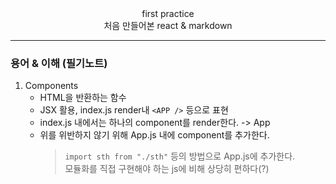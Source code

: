<center> first practice</center>

<center>처음 만들어본 react & markdown</center>

---

### 용어 & 이해 (필기노트)

1. Components
   - HTML을 반환하는 함수
   - JSX 활용, index.js render내 `<APP />` 등으로 표현
   - index.js 내에서는 하나의 component를 render한다. -> App
   - 위를 위반하지 않기 위해 App.js 내에 component를 추가한다.
     > `import sth from "./sth"` 등의 방법으로 App.js에 추가한다.</br>모듈화를 직접 구현해야 하는 js에 비해 상당히 편하다(?)
